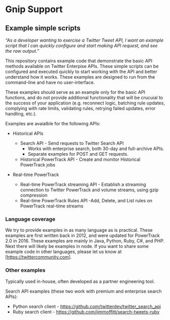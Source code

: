 # Gnip Support

## Example simple scripts

*“As a developer wanting to exercise a Twitter Tweet API, I want an example script that I can quickly configure and start making API request, and see the raw output.”*

This repository contains example code that demonstrate the basic API methods available on Twitter Enterpise APIs. These simple scripts can be configured and executed quickly to start working with the API and better understand how it works. These examples are designed to run from the command-line and have no user-interface.

These examples should serve as an example only for the basic API functions, and do not provide additional functionality that will be crucuial to the success of your application (e.g. reconnect logic, batching rule updates, complying with rate limits, validating rules, retrying failed updates, error handling, etc.). 

Examples are avaialble for the following APIs:

+ Historical APIs  
  + Search API - Send requests to Twitter Search API
    + Works with enterprise search, both 30-day and full-archive APIs. 
    + Separate examples for POST and GET requests. 
  + Historical PowerTrack API - Create and monitor Historical PowerTrack jobs
  
+ Real-time PowerTrack
  + Real-time PowerTrack streaming API - Establish a streaming connection to Twitter PowerTrack and volume streams, using gzip compression
  + Real-time PowerTrack Rules API -Add, Delete, and List rules on PowerTrack real-time streams


### Language coverage

We try to provide examples in as many language as is practical. These examples are first written back in 2012, and were updated for PowerTrack 2.0 in 2016. These examples are mainly in Java, Python, Ruby, C#, and PHP. Next there will likely be examples in node. If you want to share some example code in other languages, please let us know at [https://twittercommunity.com].  

### Other examples

Typically used in-house, often developed as a partner engineering tool. 

Search API examples (these two work with premium and enterprise search APIs):
+ Python search client - https://github.com/twitterdev/twitter_search_api
+ Ruby search client - https://github.com/jimmoffitt/search-tweets-ruby




 
